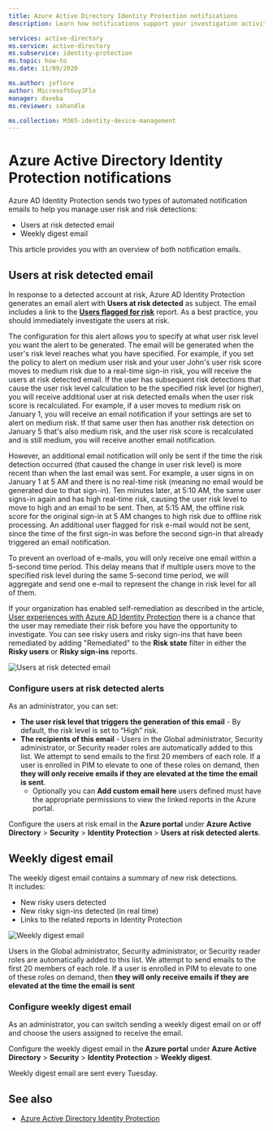 ```yaml
---
title: Azure Active Directory Identity Protection notifications
description: Learn how notifications support your investigation activities.

services: active-directory
ms.service: active-directory
ms.subservice: identity-protection
ms.topic: how-to
ms.date: 11/09/2020

ms.author: joflore
author: MicrosoftGuyJFlo
manager: daveba
ms.reviewer: sahandle

ms.collection: M365-identity-device-management
---
```

# Azure Active Directory Identity Protection notifications

Azure AD Identity Protection sends two types of automated notification emails to help you manage user risk and risk detections:

- Users at risk detected email
- Weekly digest email

This article provides you with an overview of both notification emails.

## Users at risk detected email

In response to a detected account at risk, Azure AD Identity Protection generates an email alert with **Users at risk detected** as subject. The email includes a link to the **[Users flagged for risk](./overview-identity-protection.md)** report. As a best practice, you should immediately investigate the users at risk.

The configuration for this alert allows you to specify at what user risk level you want the alert to be generated. The email will be generated when the user's risk level reaches what you have specified. For example, if you set the policy to alert on medium user risk and your user John's user risk score moves to medium risk due to a real-time sign-in risk, you will receive the users at risk detected email. If the user has subsequent risk detections that cause the user risk level calculation to be the specified risk level (or higher), you will receive additional user at risk detected emails when the user risk score is recalculated. For example, if a user moves to medium risk on January 1, you will receive an email notification if your settings are set to alert on medium risk. If that same user then has another risk detection on January 5 that's also medium risk, and the user risk score is recalculated and is still medium, you will receive another email notification. 

However, an additional email notification will only be sent if the time the risk detection occurred (that caused the change in user risk level) is more recent than when the last email was sent. For example, a user signs in on January 1 at 5 AM and there is no real-time risk (meaning no email would be generated due to that sign-in). Ten minutes later, at 5:10 AM, the same user signs-in again and has high real-time risk, causing the user risk level to move to high and an email to be sent. Then, at 5:15 AM, the offline risk score for the original sign-in at 5 AM changes to high risk due to offline risk processing. An additional user flagged for risk e-mail would not be sent, since the time of the first sign-in was before the second sign-in that already triggered an email notification.

To prevent an overload of e-mails, you will only receive one email within a 5-second time period. This delay means that if multiple users move to the specified risk level during the same 5-second time period, we will aggregate and send one e-mail to represent the change in risk level for all of them.

If your organization has enabled self-remediation as described in the article, [User experiences with Azure AD Identity Protection](concept-identity-protection-user-experience.md) there is a chance that the user may remediate their risk before you have the opportunity to investigate. You can see risky users and risky sign-ins that have been remediated by adding "Remediated" to the **Risk state** filter in either the **Risky users** or **Risky sign-ins** reports.

![Users at risk detected email](./media/howto-identity-protection-configure-notifications/01.png)

### Configure users at risk detected alerts

As an administrator, you can set:

- **The user risk level that triggers the generation of this email** - By default, the risk level is set to “High” risk.
- **The recipients of this email** - Users in the Global administrator, Security administrator, or Security reader roles are automatically added to this list. We attempt to send emails to the first 20 members of each role. If a user is enrolled in PIM to elevate to one of these roles on demand, then **they will only receive emails if they are elevated at the time the email is sent**.
   - Optionally you can **Add custom email here** users defined must have the appropriate permissions to view the linked reports in the Azure portal.

Configure the users at risk email in the **Azure portal** under **Azure Active Directory** > **Security** > **Identity Protection** > **Users at risk detected alerts**.

## Weekly digest email

The weekly digest email contains a summary of new risk detections.  
It includes:

- New risky users detected
- New risky sign-ins detected (in real time)
- Links to the related reports in Identity Protection

![Weekly digest email](./media/howto-identity-protection-configure-notifications/weekly-digest-email.png)

Users in the Global administrator, Security administrator, or Security reader roles are automatically added to this list. We attempt to send emails to the first 20 members of each role. If a user is enrolled in PIM to elevate to one of these roles on demand, then **they will only receive emails if they are elevated at the time the email is sent**

### Configure weekly digest email

As an administrator, you can switch sending a weekly digest email on or off and choose the users assigned to receive the email.

Configure the weekly digest email in the **Azure portal** under **Azure Active Directory** > **Security** > **Identity Protection** > **Weekly digest**.

Weekly digest email are sent every Tuesday.

## See also

- [Azure Active Directory Identity Protection](./overview-identity-protection.md)
